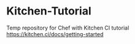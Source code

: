 # Kitchen-Tutorial
Temp repository for Chef with Kitchen CI tutorial https://kitchen.ci/docs/getting-started

